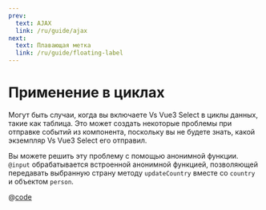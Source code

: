 ```yaml
---
prev:
  text: AJAX
  link: /ru/guide/ajax
next:
  text: Плавающая метка
  link: /ru/guide/floating-label
---
```


# Применение в циклах

Могут быть случаи, когда вы включаете Vs Vue3 Select в циклы данных, такие как таблица. Это может создать некоторые 
проблемы при отправке событий из компонента, поскольку вы не будете знать, какой экземпляр Vs Vue3 Select его отправил.

Вы можете решить эту проблему с помощью анонимной функции. `@input` обрабатывается встроенной анонимной функцией, 
позволяющей передавать выбранную страну методу `updateCountry` вместе со `country` и объектом `person`.

<LoopedSelect />

@[code](../../.vuepress/components/LoopedSelect.vue)
